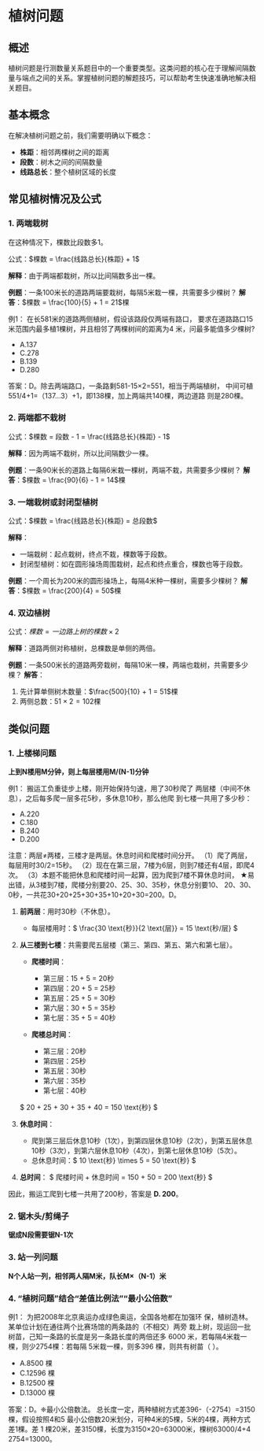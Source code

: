 # 植树问题

## 概述

植树问题是行测数量关系题目中的一个重要类型。这类问题的核心在于理解间隔数量与端点之间的关系。掌握植树问题的解题技巧，可以帮助考生快速准确地解决相关题目。

## 基本概念

在解决植树问题之前，我们需要明确以下概念：

- **株距**：相邻两棵树之间的距离
- **段数**：树木之间的间隔数量
- **线路总长**：整个植树区域的长度

## 常见植树情况及公式

### 1. 两端栽树

在这种情况下，棵数比段数多1。

公式：$棵数 = \frac{线路总长}{株距} + 1$

**解释**：由于两端都栽树，所以比间隔数多出一棵。

**例题**：一条100米长的道路两端要栽树，每隔5米栽一棵，共需要多少棵树？
**解答**：$棵数 = \frac{100}{5} + 1 = 21$棵

例1：
在长581米的道路两侧植树，假设该路段仅两端有路口，
要求在道路路口15米范围内最多植1棵树，并且相邻了两棵树间的距离为4
米，问最多能值多少棵树?   

- A.137                   
- C.278                   
- B.139        
- D.280

<BlurredAnswer>
答案：D。除去两端路口，一条路剩581-15×2=551，相当于两端植树，
中间可植551/4+1=（137…3）+1，即138棵，加上两端共140棵，两边道路
则是280棵。 
</BlurredAnswer>

### 2. 两端都不栽树

公式：$棵数 = 段数 - 1 = \frac{线路总长}{株距} - 1$

**解释**：因为两端不栽树，所以比间隔数少一棵。

**例题**：一条90米长的道路上每隔6米栽一棵树，两端不栽，共需要多少棵树？
**解答**：$棵数 = \frac{90}{6} - 1 = 14$棵

### 3. 一端栽树或封闭型植树

公式：$棵数 = \frac{线路总长}{株距} = 总段数$

**解释**：

- 一端栽树：起点栽树，终点不栽，棵数等于段数。
- 封闭型植树：如在圆形操场周围栽树，起点和终点重合，棵数也等于段数。

**例题**：一个周长为200米的圆形操场上，每隔4米种一棵树，需要多少棵树？
**解答**：$棵数 = \frac{200}{4} = 50$棵

### 4. 双边植树

公式：$棵数 = 一边路上树的棵数 \times 2$

**解释**：道路两侧对称植树，总棵数是单侧的两倍。

**例题**：一条500米长的道路两旁栽树，每隔10米一棵，两端也栽树，共需要多少棵？
**解答**：

1. 先计算单侧树木数量：$\frac{500}{10} + 1 = 51$棵
2. 两侧总数：$51 \times 2 = 102$棵

## 类似问题

### 1. 上楼梯问题

**上到N楼用M分钟，则上每层楼用M/(N-1)分钟**

例1：
搬运工负重徒步上楼，刚开始保持匀速，用了30秒爬了
两层楼（中间不休息），之后每多爬一层多花5秒，多休息10秒，那么他爬
到七楼一共用了多少秒：  

- A.220                   
- C.180                   
- B.240         
- D.200

<BlurredAnswer>
注意：两层≠两楼，三楼才是两层。休息时间和爬楼时间分开。 
（1）爬了两层，每层用时30/2=15秒。 
（2）现在在第三层，7楼为6层，则到7楼还有4层，即爬4次。 
（3）本题不能把休息和爬楼时间一起算，因为爬到7楼不算休息时间，
★易出错，从3楼到7楼，爬楼分别要20、25、30、35秒，休息分别要10、
20、30、0秒，一共花30+20+25+30+35+10+20+30=200。D。


1. **前两层**：用时30秒（不休息）。

   - 每层楼用时：$ \frac{30 \text{秒}}{2 \text{层}} = 15 \text{秒/层} $

2. **从三楼到七楼**：共需要爬五层楼（第三、第四、第五、第六和第七层）。

   - **爬楼时间**：
     - 第三层：15 + 5 = 20秒
     - 第四层：20 + 5 = 25秒
     - 第五层：25 + 5 = 30秒
     - 第六层：30 + 5 = 35秒
     - 第七层：35 + 5 = 40秒

   - **爬楼总时间**：
     - 第三层：20秒
     - 第四层：25秒
     - 第五层：30秒
     - 第六层：35秒
     - 第七层：40秒

   $
   20 + 25 + 30 + 35 + 40 = 150 \text{秒}
   $

3. **休息时间**：

   - 爬到第三层后休息10秒（1次），到第四层休息10秒（2次），到第五层休息10秒（3次），到第六层休息10秒（4次），到第七层休息10秒（5次）。
   - 总休息时间：$ 10 \text{秒} \times 5 = 50 \text{秒} $

4. **总时间**：
   $
   爬楼时间 + 休息时间 = 150 + 50 = 200 \text{秒}
   $

因此，搬运工爬到七楼一共用了200秒，答案是 **D. 200**。
</BlurredAnswer>


### 2. 锯木头/剪绳子

**锯成N段需要锯N-1次**

### 3. 站一列问题

**N个人站一列，相邻两人隔M米，队长M×（N-1）米**

### 4. “植树问题”结合“差值比例法”“最小公倍数”

例1：
为把2008年北京奥运办成绿色奥运，全国各地都在加强环
保，植树造林。某单位计划在通往两个比赛场馆的两条路的（不相交）两旁
栽上树，现运回一批树苗，己知一条路的长度是另一条路长度的两倍还多
6000 米，若每隔4米栽一棵，则少2754棵：若每隔 5米栽一棵，则多396
棵，则共有树苗（  ）。    

- A.8500 棵                     
- C.12596 棵                     
- B.12500 棵       
- D.13000 棵

<BlurredAnswer>
答案：D。❈最小公倍数法。 
总长度一定，两种植树方式差396-（-2754）=3150棵，假设按照4和5
最小公倍数20米划分，可种4米的5棵，5米的4棵，两种方式差1棵。差
1 棵20米，差3150棵，长度为3150×20=63000米，棵树63000/4+4
2754=13000。


</BlurredAnswer>
